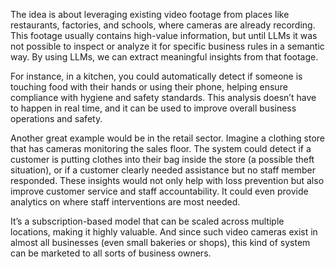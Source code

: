 The idea is about leveraging existing video footage from places like restaurants, factories, and schools, where cameras are already recording. This footage usually contains high-value information, but until LLMs it was not possible to inspect or analyze it for specific business rules in a semantic way. By using LLMs, we can extract meaningful insights from that footage.

For instance, in a kitchen, you could automatically detect if someone is touching food with their hands or using their phone, helping ensure compliance with hygiene and safety standards. This analysis doesn’t have to happen in real time, and it can be used to improve overall business operations and safety.

Another great example would be in the retail sector. Imagine a clothing store that has cameras monitoring the sales floor. The system could detect if a customer is putting clothes into their bag inside the store (a possible theft situation), or if a customer clearly needed assistance but no staff member responded. These insights would not only help with loss prevention but also improve customer service and staff accountability. It could even provide analytics on where staff interventions are most needed.

It’s a subscription-based model that can be scaled across multiple locations, making it highly valuable. And since such video cameras exist in almost all businesses (even small bakeries or shops), this kind of system can be marketed to all sorts of business owners.